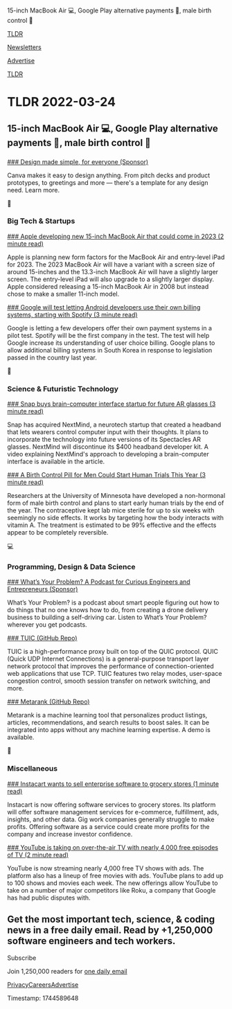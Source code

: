 15-inch MacBook Air 💻, Google Play alternative payments 🧾, male birth control 💊

[TLDR](/)

[Newsletters](/newsletters)

[Advertise](https://advertise.tldr.tech/)

[TLDR](/)

# TLDR 2022-03-24

## 15-inch MacBook Air 💻, Google Play alternative payments 🧾, male birth control 💊

### 

[### Design made simple, for everyone (Sponsor)](https://www.vpdae.com/redirect/z0on2fyb1jb6itf92p50yqz301i)

Canva makes it easy to design anything. From pitch decks and product prototypes, to greetings and more — there's a template for any design need. Learn more.

📱

### Big Tech & Startups

[### Apple developing new 15-inch MacBook Air that could come in 2023 (2 minute read)](https://9to5mac.com/2022/03/23/15-inch-macbook-air-2023-report/?utm_source=tldrnewsletter)

Apple is planning new form factors for the MacBook Air and entry-level iPad for 2023. The 2023 MacBook Air will have a variant with a screen size of around 15-inches and the 13.3-inch MacBook Air will have a slightly larger screen. The entry-level iPad will also upgrade to a slightly larger display. Apple considered releasing a 15-inch MacBook Air in 2008 but instead chose to make a smaller 11-inch model.

[### Google will test letting Android developers use their own billing systems, starting with Spotify (3 minute read)](https://www.theverge.com/2022/3/23/22993417/google-pilot-test-android-alternate-billing-systems-spotify?utm_source=tldrnewsletter)

Google is letting a few developers offer their own payment systems in a pilot test. Spotify will be the first company in the test. The test will help Google increase its understanding of user choice billing. Google plans to allow additional billing systems in South Korea in response to legislation passed in the country last year.

🚀

### Science & Futuristic Technology

[### Snap buys brain-computer interface startup for future AR glasses (3 minute read)](https://www.theverge.com/2022/3/23/22991667/snap-buys-nextmind-brain-computer-interface-spectacles-ar-glasses?utm_source=tldrnewsletter)

Snap has acquired NextMind, a neurotech startup that created a headband that lets wearers control computer input with their thoughts. It plans to incorporate the technology into future versions of its Spectacles AR glasses. NextMind will discontinue its $400 headband developer kit. A video explaining NextMind's approach to developing a brain-computer interface is available in the article.

[### A Birth Control Pill for Men Could Start Human Trials This Year (3 minute read)](https://gizmodo.com/a-birth-control-pill-for-men-could-start-human-trials-t-1848685598?utm_source=tldrnewsletter)

Researchers at the University of Minnesota have developed a non-hormonal form of male birth control and plans to start early human trials by the end of the year. The contraceptive kept lab mice sterile for up to six weeks with seemingly no side effects. It works by targeting how the body interacts with vitamin A. The treatment is estimated to be 99% effective and the effects appear to be completely reversible.

💻

### Programming, Design & Data Science

[### What’s Your Problem? A Podcast for Curious Engineers and Entrepreneurs (Sponsor)](https://podcasts.pushkin.fm/wyptldr)

What’s Your Problem? is a podcast about smart people figuring out how to do things that no one knows how to do, from creating a drone delivery business to building a self-driving car. Listen to What’s Your Problem? wherever you get podcasts.

[### TUIC (GitHub Repo)](https://github.com/eaimty/tuic?utm_source=tldrnewsletter)

TUIC is a high-performance proxy built on top of the QUIC protocol. QUIC (Quick UDP Internet Connections) is a general-purpose transport layer network protocol that improves the performance of connection-oriented web applications that use TCP. TUIC features two relay modes, user-space congestion control, smooth session transfer on network switching, and more.

[### Metarank (GitHub Repo)](https://github.com/metarank/metarank?utm_source=tldrnewsletter)

Metarank is a machine learning tool that personalizes product listings, articles, recommendations, and search results to boost sales. It can be integrated into apps without any machine learning expertise. A demo is available.

🎁

### Miscellaneous

[### Instacart wants to sell enterprise software to grocery stores (1 minute read)](https://www.protocol.com/bulletins/instacart-offering-software-grocery-stores?utm_source=tldrnewsletter)

Instacart is now offering software services to grocery stores. Its platform will offer software management services for e-commerce, fulfillment, ads, insights, and other data. Gig work companies generally struggle to make profits. Offering software as a service could create more profits for the company and increase investor confidence.

[### YouTube is taking on over-the-air TV with nearly 4,000 free episodes of TV (2 minute read)](https://www.theverge.com/2022/3/23/22991810/youtube-free-tv-shows-with-ads?utm_source=tldrnewsletter)

YouTube is now streaming nearly 4,000 free TV shows with ads. The platform also has a lineup of free movies with ads. YouTube plans to add up to 100 shows and movies each week. The new offerings allow YouTube to take on a number of major competitors like Roku, a company that Google has had public disputes with.

## Get the most important tech, science, & coding news in a free daily email. Read by +1,250,000 software engineers and tech workers.

Subscribe

Join 1,250,000 readers for [one daily email](/api/latest/tech)

[Privacy](/privacy)[Careers](https://jobs.ashbyhq.com/tldr.tech)[Advertise](/tech/advertise)

Timestamp: 1744589648